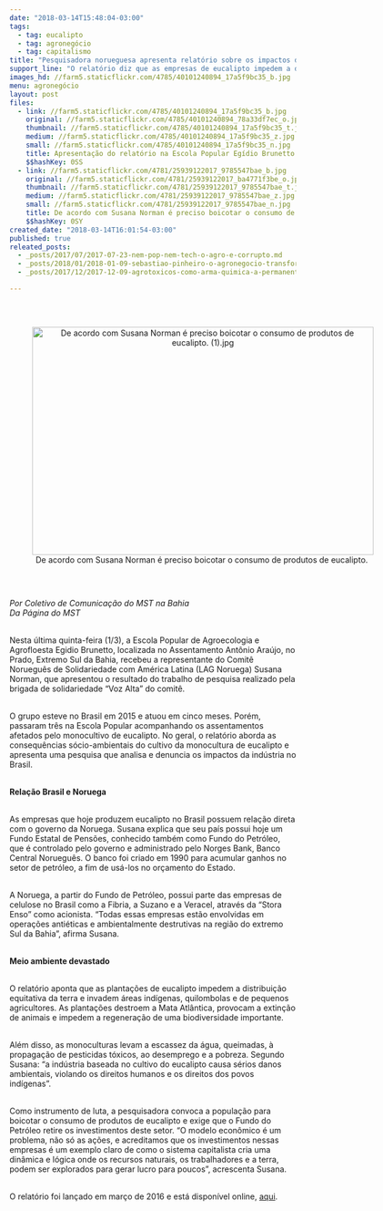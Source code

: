 ```yaml
---
date: "2018-03-14T15:48:04-03:00"
tags:
  - tag: eucalipto
  - tag: agronegócio
  - tag: capitalismo
title: "Pesquisadora norueguesa apresenta relatório sobre os impactos do eucalipto no Brasil\n"
support_line: "O relatório diz que as empresas de eucalipto impedem a distribuição equitativa da terra e invadem áreas indígenas, quilombolas e de pequenos agricultores\n\n"
images_hd: //farm5.staticflickr.com/4785/40101240894_17a5f9bc35_b.jpg
menu: agronegócio
layout: post
files:
  - link: //farm5.staticflickr.com/4785/40101240894_17a5f9bc35_b.jpg
    original: //farm5.staticflickr.com/4785/40101240894_78a33df7ec_o.jpg
    thumbnail: //farm5.staticflickr.com/4785/40101240894_17a5f9bc35_t.jpg
    medium: //farm5.staticflickr.com/4785/40101240894_17a5f9bc35_z.jpg
    small: //farm5.staticflickr.com/4785/40101240894_17a5f9bc35_n.jpg
    title: Apresentação do relatório na Escola Popular Egídio Brunetto..jpg
    $$hashKey: 0SS
  - link: //farm5.staticflickr.com/4781/25939122017_9785547bae_b.jpg
    original: //farm5.staticflickr.com/4781/25939122017_ba4771f3be_o.jpg
    thumbnail: //farm5.staticflickr.com/4781/25939122017_9785547bae_t.jpg
    medium: //farm5.staticflickr.com/4781/25939122017_9785547bae_z.jpg
    small: //farm5.staticflickr.com/4781/25939122017_9785547bae_n.jpg
    title: De acordo com Susana Norman é preciso boicotar o consumo de produtos de eucalipto. (1).jpg
    $$hashKey: 0SY
created_date: "2018-03-14T16:01:54-03:00"
published: true
releated_posts:
  - _posts/2017/07/2017-07-23-nem-pop-nem-tech-o-agro-e-corrupto.md
  - _posts/2018/01/2018-01-09-sebastiao-pinheiro-o-agronegocio-transformou-se-em-algo-que-nao-e-mais-agricultura.md
  - _posts/2017/12/2017-12-09-agrotoxicos-como-arma-quimica-a-permanente-guerra-agraria-no-brasil.md

---
```

<p>&nbsp;</p>

<div style="text-align:center">
<figure class="image" style="display:inline-block"><img alt="De acordo com Susana Norman é preciso boicotar o consumo de produtos de eucalipto. (1).jpg" height="400" src="//farm5.staticflickr.com/4781/25939122017_9785547bae_b.jpg" width="600" />
<figcaption>De acordo com Susana Norman &eacute; preciso boicotar o consumo de produtos de eucalipto.&nbsp;</figcaption>
</figure>
</div>

<p>&nbsp;</p>

<p><em>Por Coletivo de Comunica&ccedil;&atilde;o do MST na Bahia<br />
Da P&aacute;gina do MST</em></p>

<p><br />
Nesta &uacute;ltima quinta-feira (1/3), a Escola Popular de Agroecologia e Agrofloesta Egidio Brunetto, localizada no Assentamento Ant&ocirc;nio Ara&uacute;jo, no Prado, Extremo Sul da Bahia, recebeu a representante do Comit&ecirc; Noruegu&ecirc;s de Solidariedade com Am&eacute;rica Latina (LAG Noruega) Susana Norman, que apresentou o resultado do trabalho de pesquisa realizado pela brigada de solidariedade &ldquo;Voz Alta&rdquo; do comit&ecirc;.</p>

<p><br />
O grupo esteve no Brasil em 2015 e atuou em cinco meses. Por&eacute;m, passaram tr&ecirc;s na Escola Popular acompanhando os assentamentos afetados pelo monocultivo de eucalipto. No geral, o relat&oacute;rio aborda as consequ&ecirc;ncias s&oacute;cio-ambientais do cultivo da monocultura de eucalipto e apresenta uma pesquisa que analisa e denuncia os impactos da ind&uacute;stria no Brasil.</p>

<p><br />
<strong>Rela&ccedil;&atilde;o Brasil e Noruega</strong></p>

<p><br />
As empresas que hoje produzem eucalipto no Brasil possuem rela&ccedil;&atilde;o direta com o governo da Noruega. Susana explica que seu pa&iacute;s possui hoje um Fundo Estatal de Pens&otilde;es, conhecido tamb&eacute;m como Fundo do Petr&oacute;leo, que &eacute; controlado pelo governo e administrado pelo Norges Bank, Banco Central Noruegu&ecirc;s. O banco foi criado em 1990 para acumular ganhos no setor de petr&oacute;leo, a fim de us&aacute;-los no or&ccedil;amento do Estado.</p>

<p><br />
A Noruega, a partir do Fundo de Petr&oacute;leo, possui parte das empresas de celulose no Brasil como a Fibria, a Suzano e a Veracel, atrav&eacute;s da &ldquo;Stora Enso&rdquo; como acionista. &ldquo;Todas essas empresas est&atilde;o envolvidas em opera&ccedil;&otilde;es anti&eacute;ticas e ambientalmente destrutivas na regi&atilde;o do extremo Sul da Bahia&rdquo;, afirma Susana.</p>

<p><br />
<strong>Meio ambiente devastado</strong></p>

<p><br />
O relat&oacute;rio aponta que as planta&ccedil;&otilde;es de eucalipto impedem a distribui&ccedil;&atilde;o equitativa da terra e invadem &aacute;reas ind&iacute;genas, quilombolas e de pequenos agricultores. As planta&ccedil;&otilde;es destroem a Mata Atl&acirc;ntica, provocam a extin&ccedil;&atilde;o de animais e impedem a regenera&ccedil;&atilde;o de uma biodiversidade importante.</p>

<p><br />
Al&eacute;m disso, as monoculturas levam a escassez da &aacute;gua, queimadas, &agrave; propaga&ccedil;&atilde;o de pesticidas t&oacute;xicos, ao desemprego e a pobreza. Segundo Susana: &ldquo;a ind&uacute;stria baseada no cultivo do eucalipto causa s&eacute;rios danos ambientais, violando os direitos humanos e os direitos dos povos ind&iacute;genas&rdquo;.</p>

<p><br />
Como instrumento de luta, a pesquisadora convoca a popula&ccedil;&atilde;o para boicotar o consumo de produtos de eucalipto e exige que o Fundo do Petr&oacute;leo retire os investimentos deste setor. &ldquo;O modelo econ&ocirc;mico &eacute; um problema, n&atilde;o s&oacute; as a&ccedil;&otilde;es, e acreditamos que os investimentos nessas empresas &eacute; um exemplo claro de como o sistema capitalista cria uma din&acirc;mica e l&oacute;gica onde os recursos naturais, os trabalhadores e a terra, podem ser explorados para gerar lucro para poucos&rdquo;, acrescenta Susana.</p>

<p><br />
O relat&oacute;rio foi lan&ccedil;ado em mar&ccedil;o de 2016 e est&aacute; dispon&iacute;vel online, <a href="https://issuu.com/lagnorge/docs/eukalyptusrapport_-_portugisisk">aqui</a>.&nbsp;</p>
